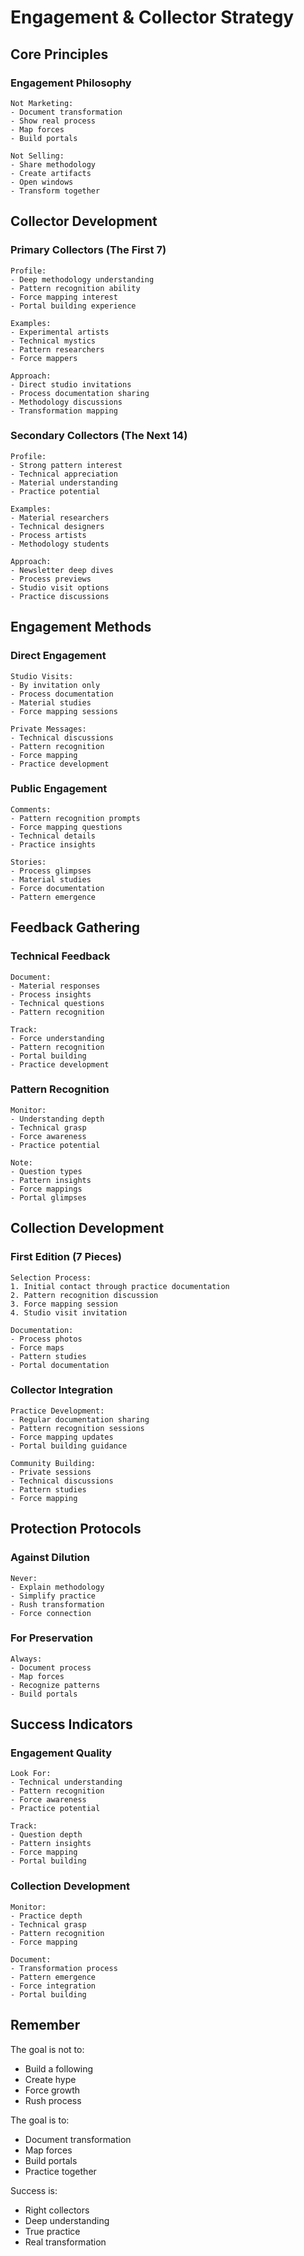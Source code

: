 # Engagement & Collector Strategy

## Core Principles

### Engagement Philosophy
```
Not Marketing:
- Document transformation
- Show real process
- Map forces
- Build portals

Not Selling:
- Share methodology
- Create artifacts
- Open windows
- Transform together
```

## Collector Development

### Primary Collectors (The First 7)
```
Profile:
- Deep methodology understanding
- Pattern recognition ability
- Force mapping interest
- Portal building experience

Examples:
- Experimental artists
- Technical mystics
- Pattern researchers
- Force mappers

Approach:
- Direct studio invitations
- Process documentation sharing
- Methodology discussions
- Transformation mapping
```

### Secondary Collectors (The Next 14)
```
Profile:
- Strong pattern interest
- Technical appreciation
- Material understanding
- Practice potential

Examples:
- Material researchers
- Technical designers
- Process artists
- Methodology students

Approach:
- Newsletter deep dives
- Process previews
- Studio visit options
- Practice discussions
```

## Engagement Methods

### Direct Engagement
```
Studio Visits:
- By invitation only
- Process documentation
- Material studies
- Force mapping sessions

Private Messages:
- Technical discussions
- Pattern recognition
- Force mapping
- Practice development
```

### Public Engagement
```
Comments:
- Pattern recognition prompts
- Force mapping questions
- Technical details
- Practice insights

Stories:
- Process glimpses
- Material studies
- Force documentation
- Pattern emergence
```

## Feedback Gathering

### Technical Feedback
```
Document:
- Material responses
- Process insights
- Technical questions
- Pattern recognition

Track:
- Force understanding
- Pattern recognition
- Portal building
- Practice development
```

### Pattern Recognition
```
Monitor:
- Understanding depth
- Technical grasp
- Force awareness
- Practice potential

Note:
- Question types
- Pattern insights
- Force mappings
- Portal glimpses
```

## Collection Development

### First Edition (7 Pieces)
```
Selection Process:
1. Initial contact through practice documentation
2. Pattern recognition discussion
3. Force mapping session
4. Studio visit invitation

Documentation:
- Process photos
- Force maps
- Pattern studies
- Portal documentation
```

### Collector Integration
```
Practice Development:
- Regular documentation sharing
- Pattern recognition sessions
- Force mapping updates
- Portal building guidance

Community Building:
- Private sessions
- Technical discussions
- Pattern studies
- Force mapping
```

## Protection Protocols

### Against Dilution
```
Never:
- Explain methodology
- Simplify practice
- Rush transformation
- Force connection
```

### For Preservation
```
Always:
- Document process
- Map forces
- Recognize patterns
- Build portals
```

## Success Indicators

### Engagement Quality
```
Look For:
- Technical understanding
- Pattern recognition
- Force awareness
- Practice potential

Track:
- Question depth
- Pattern insights
- Force mapping
- Portal building
```

### Collection Development
```
Monitor:
- Practice depth
- Technical grasp
- Pattern recognition
- Force mapping

Document:
- Transformation process
- Pattern emergence
- Force integration
- Portal building
```

## Remember

The goal is not to:
- Build a following
- Create hype
- Force growth
- Rush process

The goal is to:
- Document transformation
- Map forces
- Build portals
- Practice together

Success is:
- Right collectors
- Deep understanding
- True practice
- Real transformation
